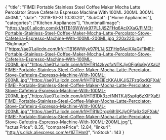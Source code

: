 {
	"title": "FIMEI Portable Stainless Steel Coffee Maker Mocha Latte Percolator Stove Cafeteira Espresso Machine With 100ML 200ML 300ML 450ML",
	"date": "2018-10-31 10:30:20",
	"SubCat": ["Home Appliances"],
	"categories": ["Kitchen Appliances"],
	"thumbnailImage": "https://ae01.alicdn.com/kf/HTB16WWyk97PL1JjSZFHq6AciXXaG/FIMEI-Portable-Stainless-Steel-Coffee-Maker-Mocha-Latte-Percolator-Stove-Cafeteira-Espresso-Machine-With-100ML-200ML.jpg_220x220.jpg",
	"BigImage": ["https://ae01.alicdn.com/kf/HTB16WWyk97PL1JjSZFHq6AciXXaG/FIMEI-Portable-Stainless-Steel-Coffee-Maker-Mocha-Latte-Percolator-Stove-Cafeteira-Espresso-Machine-With-100ML-200ML.jpg","https://ae01.alicdn.com/kf/HTB14zkycfxNTKJjy0Fjq6x6yVXaU/FIMEI-Portable-Stainless-Steel-Coffee-Maker-Mocha-Latte-Percolator-Stove-Cafeteira-Espresso-Machine-With-100ML-200ML.jpg","https://ae01.alicdn.com/kf/HTB1zElEcKKAUKJjSZFzq6xdQFXaI/FIMEI-Portable-Stainless-Steel-Coffee-Maker-Mocha-Latte-Percolator-Stove-Cafeteira-Espresso-Machine-With-100ML-200ML.jpg","https://ae01.alicdn.com/kf/HTB1Dk3zcfNNTKJjSspfq6zXIFXaE/FIMEI-Portable-Stainless-Steel-Coffee-Maker-Mocha-Latte-Percolator-Stove-Cafeteira-Espresso-Machine-With-100ML-200ML.jpg","https://ae01.alicdn.com/kf/HTB1kDrgc6ihSKJjy0Ffq6zGzFXak/FIMEI-Portable-Stainless-Steel-Coffee-Maker-Mocha-Latte-Percolator-Stove-Cafeteira-Espresso-Machine-With-100ML-200ML.jpg"],
	"actualPrice": 8.35,
	"comparePrice": 12.84,
	"linkurl": "http://s.click.aliexpress.com/e/1lZTHm0",
	"inStock": 143
}
